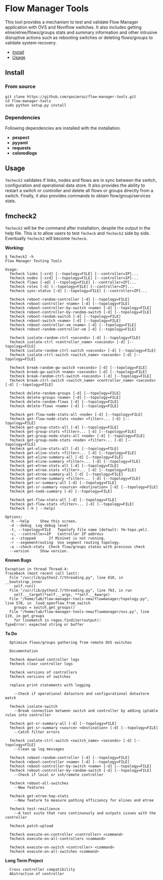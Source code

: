 # Flow Manager Tools

This tool provides a mechanism to test and validate Flow Manager application with OVS and Noviflow switches. It also includes getting eline/etree/flows/groups stats and summary information and other intrusive disruptive actions such as rebooting switches or deleting flows/groups to validate system recovery.

- [Install](#install)
- [Usage](#usage)

## Install

### From source

```
git clone https://github.com/qasimraz/flow-manager-tools.git
cd flow-manager-tools
sudo python setup.py install
```

### Dependencies

Following dependencies are installed with the installation.

* **pexpect**
* **pyyaml**
* **requests**
* **coloredlogs**

## Usage

`fmcheck2` validates if links, nodes and flows are in sync between the switch, configuration and operational data store. It also provides the ability to restart a switch or controller and delete all flows or groups directly from a switch. Finally, it also provides commands to obtain flow/group/services stats.

## fmcheck2
`fmcheck2` will be the command after installation, despite the output in the help file. This is to allow users to test `fmcheck` and `fmcheck2` side by side. Eventually `fmcheck2` will become `fmcheck`.

**Working:**
```
$ fmcheck2 -h
Flow Manager Testing Tools

Usage:
  fmcheck links [-srd] [--topology=FILE] [--controller=IP]...
  fmcheck nodes [-srd] [--topology=FILE] [--controller=IP]...
  fmcheck flows [-ad] [--topology=FILE] [--controller=IP]...
  fmcheck roles [-d] [--topology=FILE] [--controller=IP]...
  fmcheck sync-status [-d] [--topology=FILE] [--controller=IP]...

  fmcheck reboot-random-controller [-d] [--topology=FILE]
  fmcheck reboot-controller <name> [-d] [--topology=FILE]
  fmcheck reboot-controller-by-switch <name> [-d] [--topology=FILE]
  fmcheck reboot-controller-by-random-switch [-d] [--topology=FILE]
  fmcheck reboot-random-switch [-d] [--topology=FILE]
  fmcheck reboot-switch <name> [-d] [--topology=FILE]
  fmcheck reboot-controller-vm <name> [-d] [--topology=FILE]
  fmcheck reboot-random-controller-vm [-d] [--topology=FILE]

  fmcheck isolate-random-ctrl <seconds> [-d] [--topology=FILE]
  fmcheck isolate-ctrl <controller_name> <seconds> [-d] [--topology=FILE]
  fmcheck isolate-random-ctrl-switch <seconds> [-d] [--topology=FILE]
  fmcheck isolate-ctrl-switch <switch_name> <seconds> [-d] [--topology=FILE]

  fmcheck break-random-gw-switch <seconds> [-d] [--topology=FILE]
  fmcheck break-gw-switch <name> <seconds> [-d] [--topology=FILE]
  fmcheck break-random-ctrl-switch <seconds> [-d] [--topology=FILE]
  fmcheck break-ctrl-switch <switch_name> <controller_name> <seconds> [-d] [--topology=FILE]

  fmcheck delete-random-groups [-d] [--topology=FILE]
  fmcheck delete-groups <name> [-d] [--topology=FILE]
  fmcheck delete-random-flows [-d] [--topology=FILE]
  fmcheck delete-flows <name> [-d] [--topology=FILE]

  fmcheck get-flow-node-stats-all <node> [-d] [--topology=FILE]
  fmcheck get-flow-node-stats <node> <filter>... [-d] [--topology=FILE]
  fmcheck get-group-stats-all [-d] [--topology=FILE]
  fmcheck get-group-stats <filter>... [-d] [--topology=FILE]
  fmcheck get-group-node-stats-all <node> [-d] [--topology=FILE]
  fmcheck get-group-node-stats <node> <filter>... [-d] [--topology=FILE]
  fmcheck get-eline-stats-all [-d] [--topology=FILE]
  fmcheck get-eline-stats <filter>... [-d] [--topology=FILE]
  fmcheck get-eline-summary-all [-d] [--topology=FILE]
  fmcheck get-eline-summary <filter>... [-d] [--topology=FILE]
  fmcheck get-etree-stats-all [-d] [--topology=FILE]
  fmcheck get-etree-stats <filter>... [-d] [--topology=FILE]
  fmcheck get-etree-summary-all [-d] [--topology=FILE]
  fmcheck get-etree-summary <filter>... [-d] [--topology=FILE]
  fmcheck get-sr-summary-all [-d] [--topology=FILE]
  fmcheck get-sr-summary <source> <destination> [-d] [--topology=FILE]
  fmcheck get-node-summary [-d] [--topology=FILE]
  
  fmcheck get-flow-stats-all [-d] [--topology=FILE]
  fmcheck get-flow-stats <filter>... [-d] [--topology=FILE]
  fmcheck (-h | --help)
  
Options:
  -h --help     Show this screen.
  -d --debug  Log debug level
  -t, --topology=FILE   Topolofy file name [default: fm-topo.yml].
  -c, --controller=IP   Controller IP address
  -s --stopped      If Mininet is not running.
  -r --segementrouting  Use segment routing topology.
  -a --check-stats  Check flow/groups states with previous check
  --version     Show version.
```
**Known Bugs**
```
Exception in thread Thread-4:
Traceback (most recent call last):
  File "/usr/lib/python2.7/threading.py", line 810, in __bootstrap_inner
    self.run()
  File "/usr/lib/python2.7/threading.py", line 763, in run
    self.__target(*self.__args, **self.__kwargs)
  File "/home/lab/flow-manager-tools-new/flowmanager/topology.py", line 578, in _load_openflow_from_switch
    groups = switch.get_groups()
  File "/home/lab/flow-manager-tools-new/flowmanager/ovs.py", line 119, in get_groups
    for linematch in regex.finditer(output):
TypeError: expected string or buffer

```
**To Do**
```
  Optimize flows/groups gathering from remote OVS switches

  Documentation

  fmcheck download controller logs
  fmcheck clear controller logs
    
  fmcheck versions of controllers
  fmcheck versions of switches

  replace print statements with logging

    --Check if operational datastore and configurational datastore match

  fmcheck isolate-switch 
    --Break connection between switch and controller by adding iptable rules into controller

  fmcheck get-sr-summary-all [-d] [--topology=FILE]
  fmcheck get-sr-summary <source> <destination> [-d] [--topology=FILE]
    --Catch filter errors

  fmcheck isolate-ctrl-switch <switch_name> <seconds> [-d] [--topology=FILE]
    --Clean up log messages

  fmcheck reboot-random-controller [-d] [--topology=FILE]
  fmcheck reboot-controller <name> [-d] [--topology=FILE]
  fmcheck reboot-controller-by-switch <name> [-d] [--topology=FILE]
  fmcheck reboot-controller-by-random-switch [-d] [--topology=FILE]
    --Check if local or ssh/remote controller

  fmcheck reboot-all-switches
    --New features

  fmcheck get-etree-hop-stats
    --New feature to measure pathing efficiency for elines and etree
  
  fmcheck test-resilience
    --A test suite that runs continuously and outputs issues with the controller

  fmcheck patch-upload

  fmcheck execute-on-controller <controller> <command>
  fmcheck execute-on-all-controllers <command>

  fmcheck execute-on-switch <controller> <command>
  fmcheck execute-on-all-switches <command>
```

**Long Term Project**
```
  Cross controller compatibility
  Abstraction of controller
```